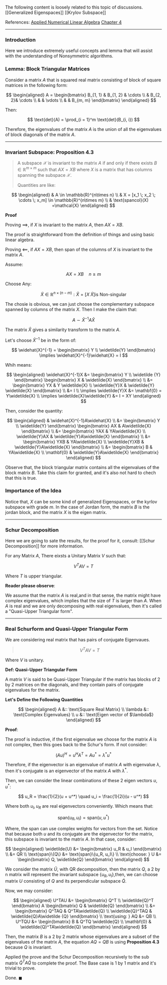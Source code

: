 The following content is loosely related to this topic of discussions.
[[Generalized Eigenspaces]]
[[Krylov Subspace]]

References: 
[Applied Numerical Linear Algebra](https://epubs.siam.org/doi/book/10.1137/1.9781611971446?mobileUi=0&) [Chapter 4](https://epubs.siam.org/doi/abs/10.1137/1.9781611971446.ch4)


----
### **Introduction** 

Here we introduce extremely useful concepts and lemma that will assist with the understanding of Nonsymmetric algorithms.

### **Lemma: Block Triangular Matrices**

Consider a matrix $A$ that is squared real matrix consisting of block of square matrices in the following form:

$$
\begin{aligned}
    A = \begin{bmatrix}
        B_{1, 1} & B_{1, 2} & \cdots 
        \\
        & B_{2, 2}& \cdots 
        \\
        & & \vdots 
        \\ 
        & & B_{m, m}
    \end{bmatrix}
\end{aligned}
$$

Then:

$$
\text{det}(A) = \prod_{i = 1}^m \text{det}(B_{i, i})
$$

Therefore, the eigenvalues of the matrix $A$ is the union of all the eigenvalues of block diagonals of the matrix $A$.

---
### **Invariant Subspace: Proposition 4.3**

> A subspace $\mathcal{X}$ is invariant to the matrix $A$ if and only if there exists $B\in \mathbb{R}^{m\times m}$ such that $AX = XB$ where $X$ is a matrix that has columns spanning the subspace $\mathcal{X}$. 
> 
> Quantities are like: 
> 
$$
\begin{aligned}
    & A \in \mathbb{R}^{n\times n}
    \\
    & X = [x_1  \; x_2 \; \cdots \; x_m] \in \mathbb{R}^{n\times m}
    \\
    & \text{spancol}(X) =\mathcal{X} 
\end{aligned}
$$

**Proof**

Proving $\implies$, if $X$ is invariant to the matrix $A$, then $AX = XB$.

The proof is straightforward from the definition of things and using basic linear algebra. 

Proving $\impliedby$, if $AX = XB$, then span of the columns of $X$ is invariant to the matrix $A$.

Assume: 

$$
AX = XB \quad n \ge m
$$

Choose Any: 

$$
\widetilde{X} \in \mathbb{R}^{n\times (n -m)}: \widehat{X} = [X \; \widetilde{X}] \text{is Non-singular}
$$

The chosie is obvious, we can just choose the complementary subspace spanned by columns of the matrix $X$. Then I make the claim that:

$$
A \sim \widehat{X}^{-1}A \widehat{X}
$$

The matrix $\widehat{X}$ gives a similarity transform to the matrix $A$.

Let's choose $\widehat{X}^{-1}$ be in the form of:

$$
\widehat{X}^{-1} = \begin{bmatrix}
    Y \\ \widetilde{Y}
\end{bmatrix} \implies \widehat{X}^{-1}\widehat{X} = I
$$

Whih means:

$$
\begin{aligned}
    \widehat{X}^{-1}X &= 
    \begin{bmatrix}
        Y \\ \widetilde {Y}
    \end{bmatrix} \begin{bmatrix}
        X & \widetilde{X}
    \end{bmatrix}
    \\
    &= \begin{bmatrix}
        YX & Y \widetilde{X} 
        \\
        \widetilde{Y}X & \widetilde{Y} \widetilde{X} 
    \end{bmatrix}
    \\
    &= 
    I 
    \\
    \implies 
    \widetilde{Y}X &= \mathbf{0} = Y\widetilde{X}
    \\
    \implies 
    \widetilde{X}\widetilde{Y} &= I = XY
\end{aligned}
$$

Then, consider the quantity:

$$
\begin{aligned}
    & \widehat{X}^{-1}A\widehat{X}
    \\
    &= 
    \begin{bmatrix}
        Y \\ \widetilde{Y}
    \end{bmatrix}
    \begin{bmatrix}
        AX & A\widetilde{X}
    \end{bmatrix}
    \\
    &= 
    \begin{bmatrix}
        YAX & YA\widetilde{X}
        \\
        \widetilde{Y}AX & \widetilde{Y}A\widetilde{X}
    \end{bmatrix}
    \\
    &= 
    \begin{bmatrix}
        YXB & YA\widetilde{X}
        \\
        \widetilde{Y}XB & \widetilde{Y}A\widetilde{X}
    \end{bmatrix}
    \\
    &= 
    \begin{bmatrix}
        B & YA\widetilde{X}
        \\
        \mathbf{0} & \widetilde{Y}A\widetilde{X}
    \end{bmatrix}
\end{aligned}
$$

Observe that, the block triangular matrix contains all the eigenvalues of the block matrix $B$. Take this claim for granted, and it's also not hard to chech that this is true.

### Importance of the Idea

Notice that, $X$ can be some kind of generalized Eigenspaces, or the kyrlov subspace with grade $m$. In the case of Jordan form, the matrix $B$ is the jordan block, and the matrix $X$ is the eigen matrix. 

---
### **Schur Decomposition** 

Here we are going to sate the results, for the proof for it, consult: [[Schur Decomposition]] for more information.

For any Matrix $A$, There eixsts a Unitary Matrix $V$ such that:

$$
V^TAV = T 
$$

Where $T$ is upper triangular.

**Reader please observe**:

We assume that the matrix $A$ is real,and in that sense, the matrix might have complex eigenvalues, which implies that the size of $T$ is larger than $A$. When $A$ is real and we are only decomposing with real eigenvalues, then it's called a "Quasi-Upper Triangular form".


---
### **Real Schurform and Quasi-Upper Triangular Form**

We are considering real matrix that has pairs of conjugate Eigenvaues. 

> $$V^TAV = T$$

Where $V$ is unitary.

**Def: Quasi-Upper Triangular Form**

A matrix $V$ is said to be Quasi-Upper Triangular if the matrix has blocks of 2 by 2 matrices on the diagonals, and they contain pairs of conjugate eigenvalues for the matrix. 

**Let's Define the Following Quantities**

$$
\begin{aligned}
    A &:: \text{Square Real Matrix}
    \\
    \lambda &:: \text{Complex Eigenvalues}
    \\
    u &:: \text{Eigen vector of $\lambda$}
\end{aligned}
$$
 
**Proof**:

The proof is inductive, if the first eigenvalue we choose for the matrix $A$ is not complex, then this goes back to the Schur's form. If not consider: 

$$
(Au)^H = u^HA^T = Au^* = \lambda^*u^*
$$

Therefore, if the eigenvector is an eigenvalue of matrix $A$ with eigenvalue $\lambda$, then it's conjugate is an eigenvector of the matrix $A$ with $\lambda^*$.

Then, we can consider the linear combinations of these 2 eigen vectors $u, u^*$: 

$$
    u_R = \frac{1}{2}(u + u^*) \quad 
    u_i = \frac{1}{2i}(u - u^*)
$$

Where both $u_I, u_R$ are real eigenvectors conveniently. Which means that:

$$
\text{span}(u_R, u_I) = \text{span}(u, u^*)
$$

Where, the span can use complex weights for vectors from the set. Notice that because both $u$ and its conjugate are the eigenvector for the matrix, this subspace is invariant to the matrix $A$. In that case, consider: 

$$
\begin{aligned}
    \widetilde{U} &= \begin{bmatrix}
        u_R & u_I
    \end{bmatrix}
    \\
    &= QR
    \\
    \text{span}\{Q\} &= \text{span}\{u_R, u_I\}
    \\
    \text{choose: } U &= \begin{bmatrix}
        Q, \widetilde{Q}
    \end{bmatrix}
\end{aligned}
$$

We consider the matrix $\widetilde{U}$, with QR decomposition, then the matrix $Q$, a 2 by n matrix will represent the invariant subspace $\{u_R, u_I\}$,then, we can choose matrix $U$ consisting of $Q$ and its perpendicular subspace $\widetilde{Q}$.

Now, we may consider:

$$
\begin{aligned}
    U^TAU &= \begin{bmatrix}
        Q^T \\ \widetilde{Q}^T
    \end{bmatrix}
    A
    \begin{bmatrix}
        Q & \widetilde{Q}
    \end{bmatrix}
    \\
    &= \begin{bmatrix}
        Q^TAQ & Q^TA\widetilde{Q}
        \\
        \widetilde{Q}^TAQ & \widetilde{Q}A\widetilde {Q}
    \end{bmatrix}
    \\ 
    \text{using: } AQ &= QB 
    \\
    U^TQU &= \begin{bmatrix}
        B & Q^TQ \widetilde{Q}
        \\
        \mathbf{0} & \widetilde{Q}^TA\widetilde{Q}
    \end{bmatrix}
\end{aligned}
$$

Then, the matrix $B$ is a 2 by 2 matrix whose eigenvalues are a subset of the eigenvalues of the matrix $A$, the equation $AQ = QB$ is using **Proposition 4.3** because $Q$ is invariant.

Applied the prove and the Schur Decomposition recursively to the sub matrix $\widetilde{Q}^TA\widetilde{Q}$ to complete the proof. The Base case is 1 by 1 matrix and it's trivial to prove.

Done. $\blacksquare$
